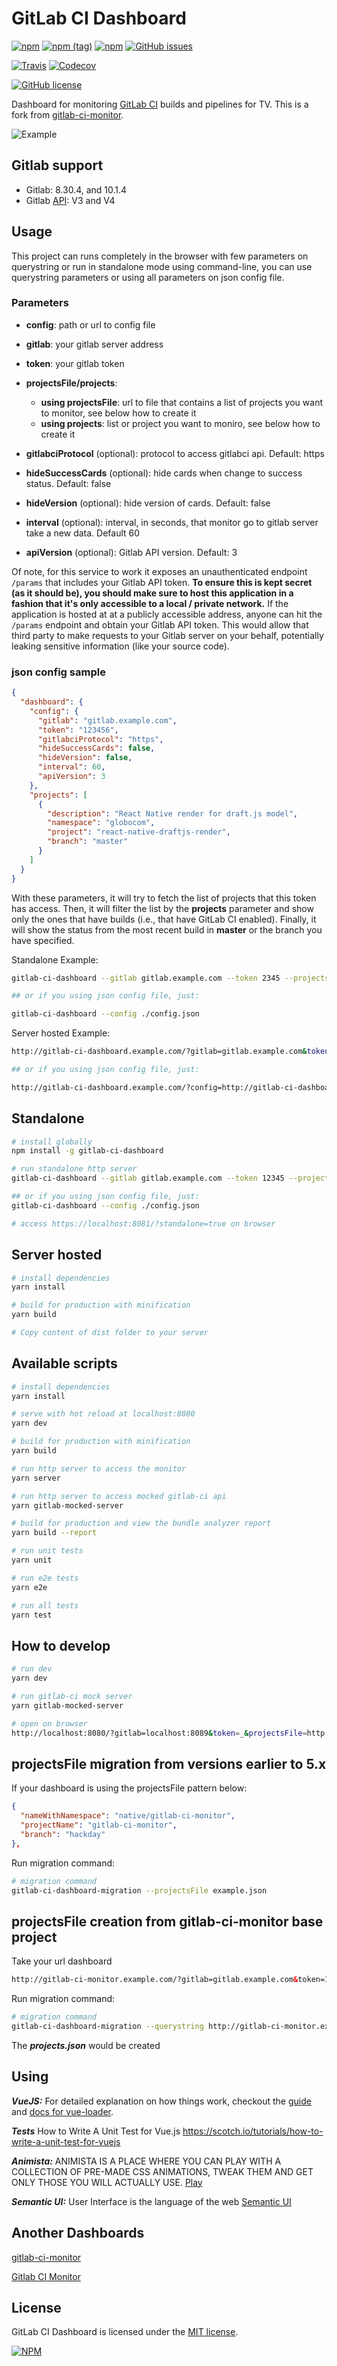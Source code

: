# GitLab CI Dashboard

[![npm](https://img.shields.io/npm/v/gitlab-ci-dashboard.svg?style=for-the-badge)](https://www.npmjs.com/package/gitlab-ci-dashboard) [![npm (tag)](https://img.shields.io/npm/v/gitlab-ci-dashboard/next.svg?style=for-the-badge)](https://github.com/emilianoeloi/gitlab-ci-dashboard/releases/tag/v6.4.5-alpha.1) [![npm](https://img.shields.io/npm/dw/gitlab-ci-dashboard.svg?style=for-the-badge)]() [![GitHub issues](https://img.shields.io/github/issues/emilianoeloi/gitlab-ci-dashboard.svg?style=for-the-badge)](https://github.com/emilianoeloi/gitlab-ci-dashboard/issues)  

[![Travis](https://img.shields.io/travis/emilianoeloi/gitlab-ci-dashboard.svg?style=for-the-badge)](https://travis-ci.org/emilianoeloi/gitlab-ci-dashboard)
[![Codecov](https://img.shields.io/codecov/c/github/emilianoeloi/gitlab-ci-dashboard.svg?style=for-the-badge)](https://codecov.io/gh/emilianoeloi/gitlab-ci-dashboard)

[![GitHub license](https://img.shields.io/github/license/emilianoeloi/gitlab-ci-dashboard.svg?style=for-the-badge)](LICENSE)

Dashboard for monitoring [GitLab CI][gitlab-ci] builds and pipelines for TV. This is a fork from [gitlab-ci-monitor](https://github.com/globocom/gitlab-ci-monitor).


[gitlab-ci]: https://about.gitlab.com/gitlab-ci/


![Example][example]

[example]: gitlab-ci-dashboard-example.png

## Gitlab support

 - Gitlab: 8.30.4, and 10.1.4
 - Gitlab [API](https://docs.gitlab.com/ee/api/): V3 and V4

## Usage

This project can runs completely in the browser with few parameters on querystring or run in standalone mode using command-line, you can use querystring parameters or using all parameters on json config file.

### Parameters

- **config**: path or url to config file

- **gitlab**: your gitlab server address
- **token**: your gitlab token
- **projectsFile/projects**:
  - **using projectsFile**: url to file that contains a list of projects you want to monitor, see below how to create it
  - **using projects**: list or project you want to moniro, see below how to create it
- **gitlabciProtocol** (optional): protocol to access gitlabci api. Default: https
- **hideSuccessCards** (optional): hide cards when change to success status. Default: false
- **hideVersion** (optional): hide version of cards. Default: false
- **interval** (optional): interval, in seconds, that monitor go to gitlab server take a new data. Default 60
- **apiVersion** (optional): Gitlab API version. Default: 3

Of note, for this service to work it exposes an unauthenticated endpoint `/params` that includes
your Gitlab API token. **To ensure this is kept secret (as it should be), you should make sure to
host this application in a fashion that it's only accessible to a local / private network.** If the
application is hosted at at a publicly accessible address, anyone can hit the `/params` endpoint and
obtain your Gitlab API token. This would allow that third party to make requests to your Gitlab
server on your behalf, potentially leaking sensitive information (like your source code).

### json config sample

```json
{
  "dashboard": {
    "config": {
      "gitlab": "gitlab.example.com",
      "token": "123456",
      "gitlabciProtocol": "https",
      "hideSuccessCards": false,
      "hideVersion": false,
      "interval": 60,
      "apiVersion": 3
    },
    "projects": [
      {
        "description": "React Native render for draft.js model",
        "namespace": "globocom",
        "project": "react-native-draftjs-render",
        "branch": "master"
      }
    ]
  }
}
```

With these parameters, it will try to fetch the list of projects that this
token has access. Then, it will filter the list by the **projects** parameter
and show only the ones that have builds (i.e., that have GitLab CI enabled).
Finally, it will show the status from the most recent build in **master**
or the branch you have specified.

Standalone Example:
```bash
gitlab-ci-dashboard --gitlab gitlab.example.com --token 2345 --projectsFile ./example.json

## or if you using json config file, just:

gitlab-ci-dashboard --config ./config.json

```

Server hosted Example:

```bash
http://gitlab-ci-dashboard.example.com/?gitlab=gitlab.example.com&token=12345&projectsFile=http://gitlab-ci-dashboard.example.com/example.json

## or if you using json config file, just:

http://gitlab-ci-dashboard.example.com/?config=http://gitlab-ci-dashboard.example.com/config.json
```

## Standalone

```bash
# install globally
npm install -g gitlab-ci-dashboard

# run standalone http server
gitlab-ci-dashboard --gitlab gitlab.example.com --token 12345 --projectsFile ./file.json

## or if you using json config file, just:
gitlab-ci-dashboard --config ./config.json

# access https://localhost:8081/?standalone=true on browser

```

## Server hosted

```bash
# install dependencies
yarn install

# build for production with minification
yarn build

# Copy content of dist folder to your server
```

## Available scripts

```bash
# install dependencies
yarn install

# serve with hot reload at localhost:8080
yarn dev

# build for production with minification
yarn build

# run http server to access the monitor
yarn server

# run http server to access mocked gitlab-ci api
yarn gitlab-mocked-server

# build for production and view the bundle analyzer report
yarn build --report

# run unit tests
yarn unit

# run e2e tests
yarn e2e

# run all tests
yarn test
```

## How to develop

```bash
# run dev
yarn dev

# run gitlab-ci mock server
yarn gitlab-mocked-server

# open on browser
http://localhost:8080/?gitlab=localhost:8089&token=_&projectsFile=http://localhost:8080/static/file.json&gitlabciProtocol=http&interval=5

```

## projectsFile migration from versions earlier to 5.x

If your dashboard is using the projectsFile pattern below:

```json
{
  "nameWithNamespace": "native/gitlab-ci-monitor",
  "projectName": "gitlab-ci-monitor",
  "branch": "hackday"
},
```

Run migration command:

```bash
# migration command
gitlab-ci-dashboard-migration --projectsFile example.json
```


## projectsFile creation from gitlab-ci-monitor base project

Take your url dashboard

```html
http://gitlab-ci-monitor.example.com/?gitlab=gitlab.example.com&token=12345&projects=namespace/project1,namespace/project1/branch,namespace/project2
```

Run migration command:

```bash
# migration command
gitlab-ci-dashboard-migration --querystring http://gitlab-ci-monitor.example.com/?gitlab=gitlab.example.com&token=12345&projects=namespace/project1,namespace/project1/branch,namespace/project2
```

The ***projects.json*** would be created

## Using

***VueJS:*** For detailed explanation on how things work, checkout the [guide](http://vuejs-templates.github.io/webpack/) and [docs for vue-loader](http://vuejs.github.io/vue-loader).

***Tests*** How to Write A Unit Test for Vue.js
https://scotch.io/tutorials/how-to-write-a-unit-test-for-vuejs

***Animista:*** ANIMISTA IS A PLACE WHERE YOU CAN PLAY WITH A COLLECTION OF PRE-MADE CSS ANIMATIONS, TWEAK THEM AND GET ONLY THOSE YOU WILL ACTUALLY USE.
[Play](http://animista.net/about)

***Semantic UI:*** User Interface is the language of the web [Semantic UI](https://semantic-ui.com/)

## Another Dashboards

[gitlab-ci-monitor](https://github.com/globocom/gitlab-ci-monitor)

[Gitlab CI Monitor](https://github.com/tobiwild/gitlab-ci-monitor)

## License

GitLab CI Dashboard is licensed under the [MIT license](LICENSE).

[![NPM](https://nodei.co/npm/gitlab-ci-dashboard.png)](https://npmjs.org/package/gitlab-ci-dashboard)
